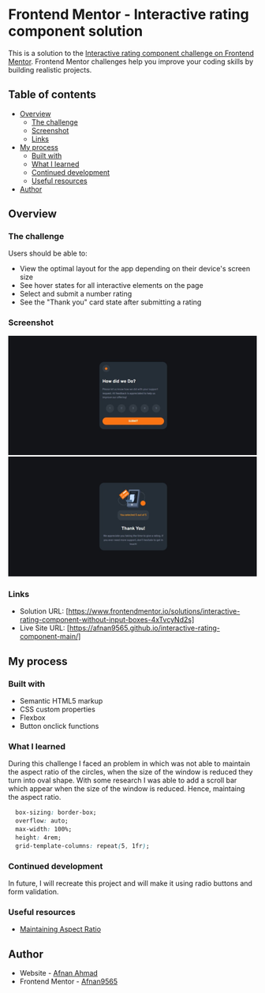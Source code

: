 # Frontend Mentor - Interactive rating component solution

This is a solution to the [Interactive rating component challenge on Frontend Mentor](https://www.frontendmentor.io/challenges/interactive-rating-component-koxpeBUmI). Frontend Mentor challenges help you improve your coding skills by building realistic projects. 

## Table of contents

- [Overview](#overview)
  - [The challenge](#the-challenge)
  - [Screenshot](#screenshot)
  - [Links](#links)
- [My process](#my-process)
  - [Built with](#built-with)
  - [What I learned](#what-i-learned)
  - [Continued development](#continued-development)
  - [Useful resources](#useful-resources)
- [Author](#author)


## Overview

### The challenge

Users should be able to:

- View the optimal layout for the app depending on their device's screen size
- See hover states for all interactive elements on the page
- Select and submit a number rating
- See the "Thank you" card state after submitting a rating

### Screenshot

![](./screenshots/rating.jpeg)
![](./screenshots/thankyou.jpeg)


### Links

- Solution URL: [https://www.frontendmentor.io/solutions/interactive-rating-component-without-input-boxes-4xTvcyNd2s]
- Live Site URL: [https://afnan9565.github.io/interactive-rating-component-main/]

## My process

### Built with

- Semantic HTML5 markup
- CSS custom properties
- Flexbox
- Button onclick functions


### What I learned

During this challenge I faced an problem in which was not able to maintain the aspect ratio of the circles, when the size of the window is reduced they turn into oval shape. With some research I was able to add a scroll bar which appear when the size of the window is reduced.
Hence, maintaing the aspect ratio.




```css
  box-sizing: border-box;
  overflow: auto;
  max-width: 100%;
  height: 4rem;
  grid-template-columns: repeat(5, 1fr);
```


### Continued development

In future, I will recreate this project and will make it using radio buttons and form validation. 


### Useful resources

- [Maintaining Aspect Ratio](https://stackoverflow.com/questions/1495407/maintain-the-aspect-ratio-of-a-div-with-css)

## Author

- Website - [Afnan Ahmad](https://afnan9565.github.io/portfolio)
- Frontend Mentor - [Afnan9565](https://www.frontendmentor.io/profile/Afnan9565)

